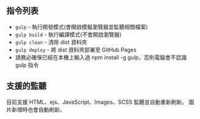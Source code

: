 ## 指令列表

- `gulp` - 執行開發模式(會開啟模擬瀏覽器並監聽相關檔案)
- `gulp build` - 執行編譯模式(不會開啟瀏覽器)
- `gulp clean` - 清除 dist 資料夾
- `gulp deploy` - 將 dist 資料夾部署至 GitHub Pages
- 請務必確保已經在本機上輸入過 npm install -g gulp，否則電腦會不認識 gulp 指令

## 支援的監聽

目前支援 HTML、ejs、JavaScript、Images、SCSS 監聽並自動重新刷新。
圖片新增時也會自動刷新。
